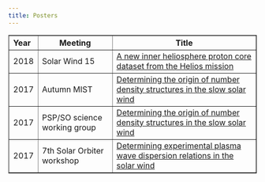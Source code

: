 ```yaml
---
title: Posters
---
```


<table border="1px solid black" style="border-collapse:collapse">
 <tr>
   <th align='left'>Year</th>
   <th>Meeting</th>
   <th>Title</th>
 </tr>

 <tr>
   <td>2018</td>
   <td>Solar Wind 15</td>
   <td><a href="posters/2018SW15.pdf">
      A new inner heliosphere proton core dataset from the Helios mission
    </a></td>
 </tr>

 <tr>
   <td>2017</td>
   <td>Autumn MIST</td>
   <td><a href="posters/2017MIST.pdf">
      Determining the origin of number density structures in the slow solar wind
    </a></td>
 </tr>

 <tr>
   <td>2017</td>
   <td>PSP/SO science working group</td>
   <td><a href="posters/2017Washington.pdf">
      Determining the origin of number density structures in the slow solar wind
    </a></td>
 </tr>

 <tr>
   <td>2017</td>
   <td>7th Solar Orbiter workshop</td>
   <td><a href="posters/2017Granada.pdf">
      Determining experimental plasma wave dispersion relations in the solar wind
    </a></td>
 </tr>
</table>
